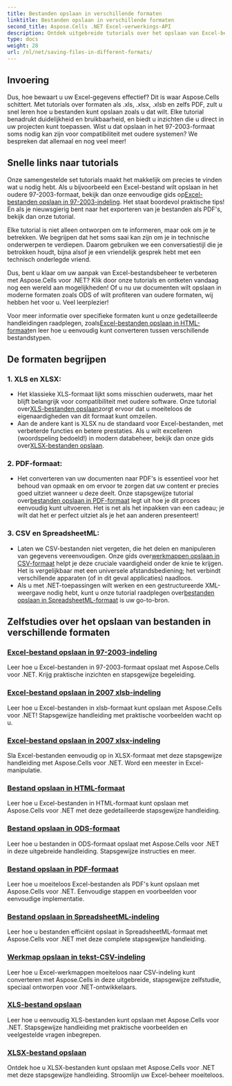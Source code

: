 ```yaml
---
title: Bestanden opslaan in verschillende formaten
linktitle: Bestanden opslaan in verschillende formaten
second_title: Aspose.Cells .NET Excel-verwerkings-API
description: Ontdek uitgebreide tutorials over het opslaan van Excel-bestanden in verschillende formaten met Aspose.Cells voor .NET. Verbeter uw Excel-vaardigheden.
type: docs
weight: 28
url: /nl/net/saving-files-in-different-formats/
---
```

## Invoering

Dus, hoe bewaart u uw Excel-gegevens effectief? Dit is waar Aspose.Cells schittert. Met tutorials over formaten als .xls, .xlsx, .xlsb en zelfs PDF, zult u snel leren hoe u bestanden kunt opslaan zoals u dat wilt. Elke tutorial benadrukt duidelijkheid en bruikbaarheid, en biedt u inzichten die u direct in uw projecten kunt toepassen. Wist u dat opslaan in het 97-2003-formaat soms nodig kan zijn voor compatibiliteit met oudere systemen? We bespreken dat allemaal en nog veel meer!

## Snelle links naar tutorials
 Onze samengestelde set tutorials maakt het makkelijk om precies te vinden wat u nodig hebt. Als u bijvoorbeeld een Excel-bestand wilt opslaan in het oudere 97-2003-formaat, bekijk dan onze eenvoudige gids op[Excel-bestanden opslaan in 97-2003-indeling](./save-excel-file-in-97-2003-format/). Het staat boordevol praktische tips! En als je nieuwsgierig bent naar het exporteren van je bestanden als PDF's, bekijk dan onze tutorial.

Elke tutorial is niet alleen ontworpen om te informeren, maar ook om je te betrekken. We begrijpen dat het soms saai kan zijn om je in technische onderwerpen te verdiepen. Daarom gebruiken we een conversatiestijl die je betrokken houdt, bijna alsof je een vriendelijk gesprek hebt met een technisch onderlegde vriend.

Dus, bent u klaar om uw aanpak van Excel-bestandsbeheer te verbeteren met Aspose.Cells voor .NET? Klik door onze tutorials en ontketen vandaag nog een wereld aan mogelijkheden! Of u nu uw documenten wilt opslaan in moderne formaten zoals ODS of wilt profiteren van oudere formaten, wij hebben het voor u. Veel leerplezier! 

 Voor meer informatie over specifieke formaten kunt u onze gedetailleerde handleidingen raadplegen, zoals[Excel-bestanden opslaan in HTML-formaat](./save-file-in-html-format/)en leer hoe u eenvoudig kunt converteren tussen verschillende bestandstypen.

## De formaten begrijpen

### 1. XLS en XLSX: 
-  Het klassieke XLS-formaat lijkt soms misschien ouderwets, maar het blijft belangrijk voor compatibiliteit met oudere software. Onze tutorial over[XLS-bestanden opslaan](./save-xls-file/)zorgt ervoor dat u moeiteloos de eigenaardigheden van dit formaat kunt omzeilen. 
-  Aan de andere kant is XLSX nu de standaard voor Excel-bestanden, met verbeterde functies en betere prestaties. Als u wilt excelleren (woordspeling bedoeld!) in modern databeheer, bekijk dan onze gids over[XLSX-bestanden opslaan](./save-xlsx-file/).

### 2. PDF-formaat:
-  Het converteren van uw documenten naar PDF's is essentieel voor het behoud van opmaak en om ervoor te zorgen dat uw content er precies goed uitziet wanneer u deze deelt. Onze stapsgewijze tutorial over[bestanden opslaan in PDF-formaat](./save-file-in-pdf-format/) legt uit hoe je dit proces eenvoudig kunt uitvoeren. Het is net als het inpakken van een cadeau; je wilt dat het er perfect uitziet als je het aan anderen presenteert!

### 3. CSV en SpreadsheetML:
-  Laten we CSV-bestanden niet vergeten, die het delen en manipuleren van gegevens vereenvoudigen. Onze gids over[werkmappen opslaan in CSV-formaat](./save-workbook-to-text-csv-format/) helpt je deze cruciale vaardigheid onder de knie te krijgen. Het is vergelijkbaar met een universele afstandsbediening; het verbindt verschillende apparaten (of in dit geval applicaties) naadloos.
- Als u met .NET-toepassingen wilt werken en een gestructureerde XML-weergave nodig hebt, kunt u onze tutorial raadplegen over[bestanden opslaan in SpreadsheetML-formaat](./save-file-in-spreadsheetml-format/) is uw go-to-bron.

## Zelfstudies over het opslaan van bestanden in verschillende formaten
### [Excel-bestand opslaan in 97-2003-indeling](./save-excel-file-in-97-2003-format/)
Leer hoe u Excel-bestanden in 97-2003-formaat opslaat met Aspose.Cells voor .NET. Krijg praktische inzichten en stapsgewijze begeleiding.
### [Excel-bestand opslaan in 2007 xlsb-indeling](./save-excel-file-in-2007-xlsb-format/)
Leer hoe u Excel-bestanden in xlsb-formaat kunt opslaan met Aspose.Cells voor .NET! Stapsgewijze handleiding met praktische voorbeelden wacht op u.
### [Excel-bestand opslaan in 2007 xlsx-indeling](./save-excel-file-in-2007-xlsx-format/)
Sla Excel-bestanden eenvoudig op in XLSX-formaat met deze stapsgewijze handleiding met Aspose.Cells voor .NET. Word een meester in Excel-manipulatie.
### [Bestand opslaan in HTML-formaat](./save-file-in-html-format/)
Leer hoe u Excel-bestanden in HTML-formaat kunt opslaan met Aspose.Cells voor .NET met deze gedetailleerde stapsgewijze handleiding.
### [Bestand opslaan in ODS-formaat](./save-file-in-ods-format/)
Leer hoe u bestanden in ODS-formaat opslaat met Aspose.Cells voor .NET in deze uitgebreide handleiding. Stapsgewijze instructies en meer.
### [Bestand opslaan in PDF-formaat](./save-file-in-pdf-format/)
Leer hoe u moeiteloos Excel-bestanden als PDF's kunt opslaan met Aspose.Cells voor .NET. Eenvoudige stappen en voorbeelden voor eenvoudige implementatie.
### [Bestand opslaan in SpreadsheetML-indeling](./save-file-in-spreadsheetml-format/)
Leer hoe u bestanden efficiënt opslaat in SpreadsheetML-formaat met Aspose.Cells voor .NET met deze complete stapsgewijze handleiding.
### [Werkmap opslaan in tekst-CSV-indeling](./save-workbook-to-text-csv-format/)
Leer hoe u Excel-werkmappen moeiteloos naar CSV-indeling kunt converteren met Aspose.Cells in deze uitgebreide, stapsgewijze zelfstudie, speciaal ontworpen voor .NET-ontwikkelaars.
### [XLS-bestand opslaan](./save-xls-file/)
Leer hoe u eenvoudig XLS-bestanden kunt opslaan met Aspose.Cells voor .NET. Stapsgewijze handleiding met praktische voorbeelden en veelgestelde vragen inbegrepen.
### [XLSX-bestand opslaan](./save-xlsx-file/)
Ontdek hoe u XLSX-bestanden kunt opslaan met Aspose.Cells voor .NET met deze stapsgewijze handleiding. Stroomlijn uw Excel-beheer moeiteloos.